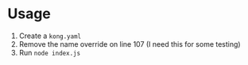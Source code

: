 # Usage

1. Create a `kong.yaml`
1. Remove the name override on line 107 (I need this for some testing)
1. Run `node index.js`
